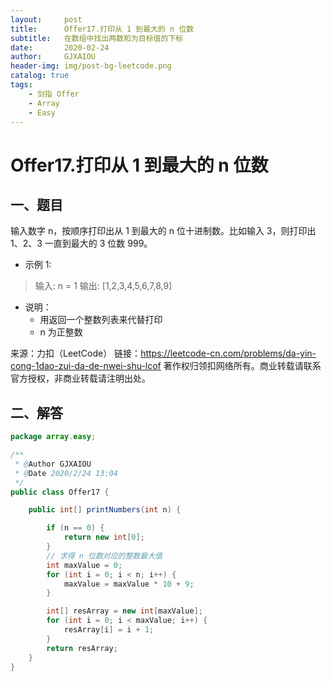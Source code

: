 ```yaml
---
layout:     post
title:      Offer17.打印从 1 到最大的 n 位数
subtitle:   在数组中找出两数和为目标值的下标
date:       2020-02-24
author:     GJXAIOU
header-img: img/post-bg-leetcode.png
catalog: true
tags:
    - 剑指 Offer
    - Array
    - Easy 
---
```


# Offer17.打印从 1 到最大的 n 位数

## 一、题目

输入数字 n，按顺序打印出从 1 到最大的 n 位十进制数。比如输入 3，则打印出 1、2、3 一直到最大的 3 位数 999。

- 示例 1:

> 输入: n = 1
> 输出: [1,2,3,4,5,6,7,8,9]

- 说明：
    - 用返回一个整数列表来代替打印
    - n 为正整数

来源：力扣（LeetCode）
链接：https://leetcode-cn.com/problems/da-yin-cong-1dao-zui-da-de-nwei-shu-lcof
著作权归领扣网络所有。商业转载请联系官方授权，非商业转载请注明出处。

## 二、解答

```java
package array.easy;

/**
 * @Author GJXAIOU
 * @Date 2020/2/24 13:04
 */
public class Offer17 {

    public int[] printNumbers(int n) {

        if (n == 0) {
            return new int[0];
        }
        // 求得 n 位数对应的整数最大值
        int maxValue = 0;
        for (int i = 0; i < n; i++) {
            maxValue = maxValue * 10 + 9;
        }

        int[] resArray = new int[maxValue];
        for (int i = 0; i < maxValue; i++) {
            resArray[i] = i + 1;
        }
        return resArray;
    }
}

```

